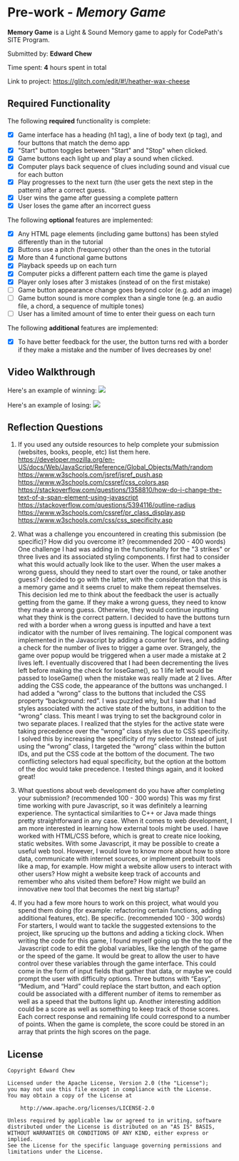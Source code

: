 # Pre-work - *Memory Game*

**Memory Game** is a Light & Sound Memory game to apply for CodePath's SITE Program. 

Submitted by: **Edward Chew**

Time spent: **4** hours spent in total

Link to project: https://glitch.com/edit/#!/heather-wax-cheese

## Required Functionality

The following **required** functionality is complete:

* [x] Game interface has a heading (h1 tag), a line of body text (p tag), and four buttons that match the demo app
* [x] "Start" button toggles between "Start" and "Stop" when clicked. 
* [x] Game buttons each light up and play a sound when clicked. 
* [x] Computer plays back sequence of clues including sound and visual cue for each button
* [x] Play progresses to the next turn (the user gets the next step in the pattern) after a correct guess. 
* [x] User wins the game after guessing a complete pattern
* [x] User loses the game after an incorrect guess

The following **optional** features are implemented:

* [x] Any HTML page elements (including game buttons) has been styled differently than in the tutorial
* [x] Buttons use a pitch (frequency) other than the ones in the tutorial
* [x] More than 4 functional game buttons
* [x] Playback speeds up on each turn
* [x] Computer picks a different pattern each time the game is played
* [x] Player only loses after 3 mistakes (instead of on the first mistake)
* [ ] Game button appearance change goes beyond color (e.g. add an image)
* [ ] Game button sound is more complex than a single tone (e.g. an audio file, a chord, a sequence of multiple tones)
* [ ] User has a limited amount of time to enter their guess on each turn

The following **additional** features are implemented:

- [x] To have better feedback for the user, the button turns red with a border if they make a mistake and the number of lives decreases by one!

## Video Walkthrough

Here's an example of winning:
![](https://i.imgur.com/ft670b2.gif)

Here's an example of losing:
![](https://i.imgur.com/i8T22GH.gif)




## Reflection Questions
1. If you used any outside resources to help complete your submission (websites, books, people, etc) list them here. 
https://developer.mozilla.org/en-US/docs/Web/JavaScript/Reference/Global_Objects/Math/random
https://www.w3schools.com/jsref/jsref_push.asp
https://www.w3schools.com/cssref/css_colors.asp
https://stackoverflow.com/questions/1358810/how-do-i-change-the-text-of-a-span-element-using-javascript
https://stackoverflow.com/questions/5394116/outline-radius
https://www.w3schools.com/cssref/pr_class_display.asp
https://www.w3schools.com/css/css_specificity.asp

2. What was a challenge you encountered in creating this submission (be specific)? How did you overcome it? (recommended 200 - 400 words) 
One challenge I had was adding in the functionality for the "3 strikes" or three lives and its associated styling components. I first had to consider what this would actually look like to the user. When the user makes a wrong guess, should they need to start over the round, or take another guess? I decided to go with the latter, with the consideration that this is a memory game and it seems cruel to make them repeat themselves. This decision led me to think about the feedback the user is actually getting from the game. If they make a wrong guess, they need to know they made a wrong guess. Otherwise, they would continue inputting what they think is the correct pattern. I decided to have the buttons turn red with a border when a wrong guess is inputted and have a text indicator with the number of lives remaining. The logical component was implemented in the Javascript by adding a counter for lives, and adding a check for the number of lives to trigger a game over. Strangely, the game over popup would be triggered when a user made a mistake at 2 lives left. I eventually discovered that I had been decrementing the lives left before making the check for loseGame(), so 1 life left would be passed to loseGame() when the mistake was really made at 2 lives. After adding the CSS code, the appearance of the buttons was unchanged. I had added a “wrong” class to the buttons that included the CSS property “background: red”. I was puzzled why, but I saw that I had styles associated with the active state of the buttons, in addition to the “wrong” class. This meant I was trying to set the background color in two separate places. I realized that the styles for the active state were taking precedence over the “wrong” class styles due to CSS specificity. I solved this by increasing the specificity of my selector. Instead of just using the “wrong” class, I targeted the “wrong” class within the button IDs, and put the CSS code at the bottom of the document. The two conflicting selectors had equal specificity, but the option at the bottom of the doc would take precedence. I tested things again, and it looked great!

3. What questions about web development do you have after completing your submission? (recommended 100 - 300 words) 
This was my first time working with pure Javascript, so it was definitely a learning experience. The syntactical similarities to C++ or Java made things pretty straightforward in any case. When it comes to web development, I am more interested in learning how external tools might be used. I have worked with HTML/CSS before, which is great to create nice looking, static websites. With some Javascript, it may be possible to create a useful web tool. However, I would love to know more about how to store data, communicate with internet sources, or implement prebuilt tools like a map, for example. How might a website allow users to interact with other users? How might a website keep track of accounts and remember who ahs visited them before? How might we build an innovative new tool that becomes the next big startup?

4. If you had a few more hours to work on this project, what would you spend them doing (for example: refactoring certain functions, adding additional features, etc). Be specific. (recommended 100 - 300 words) 
For starters, I would want to tackle the suggested extensions to the project, like sprucing up the buttons and adding a ticking clock. When writing the code for this game, I found myself going up the the top of the Javascript code to edit the global variables, like the length of the game or the speed of the game. It would be great to allow the user to have control over these variables through the game interface. This could come in the form of input fields that gather that data, or maybe we could prompt the user with difficulty options. Three buttons with “Easy”, “Medium, and “Hard” could replace the start button, and each option could be associated with a different number of items to remember as well as a speed that the buttons light up. Another interesting addition could be a score as well as something to keep track of those scores. Each correct response and remaining life could correspond to a number of points. When the game is complete, the score could be stored in an array that prints the high scores on the page.



## License

    Copyright Edward Chew

    Licensed under the Apache License, Version 2.0 (the "License");
    you may not use this file except in compliance with the License.
    You may obtain a copy of the License at

        http://www.apache.org/licenses/LICENSE-2.0

    Unless required by applicable law or agreed to in writing, software
    distributed under the License is distributed on an "AS IS" BASIS,
    WITHOUT WARRANTIES OR CONDITIONS OF ANY KIND, either express or implied.
    See the License for the specific language governing permissions and
    limitations under the License.